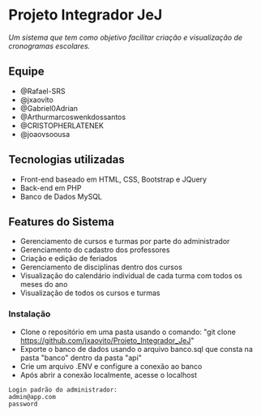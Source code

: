 # Projeto Integrador JeJ
_Um sistema que tem como objetivo facilitar criação e visualização de cronogramas escolares._

## Equipe
* @Rafael-SRS
* @jxaovito
* @Gabriel0Adrian
* @Arthurmarcoswenkdossantos
* @CRISTOPHERLATENEK
* @joaovsoousa

## Tecnologias utilizadas
- Front-end baseado em HTML, CSS, Bootstrap e JQuery
- Back-end em PHP
- Banco de Dados MySQL

## Features do Sistema
- Gerenciamento de cursos e turmas por parte do administrador
- Gerenciamento do cadastro dos professores
- Criação e edição de feriados
- Gerenciamento de disciplinas dentro dos cursos
- Visualização do calendário individual de cada turma com todos os meses do ano
- Visualização de todos os cursos e turmas

### Instalação
* Clone o repositório em uma pasta usando o comando: "git clone https://github.com/jxaovito/Projeto_Integrador_JeJ"
* Exporte o banco de dados usando o arquivo banco.sql que consta na pasta "banco" dentro da pasta "api"
* Crie um arquivo .ENV e configure a conexão ao banco
* Após abrir a conexão localmente, acesse o localhost

```
Login padrão do administrador:
admin@app.com
password
```

